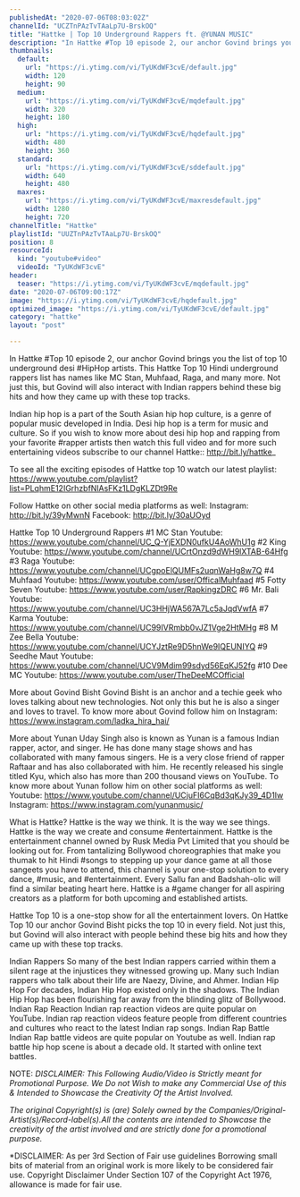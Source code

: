 ```yaml
---
publishedAt: "2020-07-06T08:03:02Z"
channelId: "UCZTnPAzTvTAaLp7U-BrskOQ"
title: "Hattke | Top 10 Underground Rappers ft. @YUNAN MUSIC"
description: "In Hattke #Top 10 episode 2, our anchor Govind brings you the list of top 10 underground desi #HipHop artists. This Hattke Top 10 Hindi underground rappers list has names like MC Stan, Muhfaad, Raga, and many more. Not just this, but Govind will also interact with Indian rappers behind these big hits and how they came up with these top tracks. \n\nIndian hip hop is a part of the South Asian hip hop culture, is a genre of popular music developed in India. Desi hip hop is a term for music and culture. So if you wish to know more about desi hip hop and rapping from your favorite #rapper artists then watch this full video and for more such entertaining videos subscribe to our channel Hattke:: http://bit.ly/hattke_\n\nTo see all the exciting episodes of Hattke top 10 watch our latest playlist: https://www.youtube.com/playlist?list=PLqhmE12IGrhzbfNlAsFKz1LDgKLZDt9Re\n\nFollow Hattke on other social media platforms as well:\nInstagram: http://bit.ly/39yMwnN \nFacebook: http://bit.ly/30aUOyd\n\nHattke Top 10 Underground Rappers\n#1 MC Stan\nYoutube: https://www.youtube.com/channel/UC_Q-YjEXDN0ufkU4AoWhU1g\n#2 King\nYoutube: https://www.youtube.com/channel/UCrtOnzd9dWH9lXTAB-64Hfg\n#3 Raga\nYoutube: https://www.youtube.com/channel/UCgpoElQUMFs2uqnWaHg8w7Q\n#4 Muhfaad\nYoutube: https://www.youtube.com/user/OfficalMuhfaad\n#5 Fotty Seven\nYoutube: https://www.youtube.com/user/RapkingzDRC\n#6 Mr. Bali\nYoutube: https://www.youtube.com/channel/UC3HHjWA567A7Lc5aJqdVwfA\n#7 Karma\nYoutube: https://www.youtube.com/channel/UC99IVRmbb0vJZ1Vge2HtMHg\n#8 M Zee Bella\nYoutube: https://www.youtube.com/channel/UCYJztRe9D5hnWe9IQEUNIYQ\n#9 Seedhe Maut\nYoutube: https://www.youtube.com/channel/UCV9Mdim99sdyd56EqKJ52fg\n#10 Dee MC\nYoutube: https://www.youtube.com/user/TheDeeMCOfficial\n\nMore about Govind Bisht\nGovind Bisht is an anchor and a techie geek who loves talking about new technologies. Not only this but he is also a singer and loves to travel. To know more about Govind follow him on Instagram: https://www.instagram.com/ladka_hira_hai/\n\nMore about Yunan\nUday Singh also is known as Yunan is a famous Indian rapper, actor, and singer. He has done many stage shows and has collaborated with many famous singers. He is a very close friend of rapper Raftaar and has also collaborated with him. He recently released his single titled Kyu, which also has more than 200 thousand views on YouTube. To know more about Yunan follow him on other social platforms as well:\nYoutube: https://www.youtube.com/channel/UCjuFI6CqBd3qKJy39_4D1Iw\nInstagram: https://www.instagram.com/yunanmusic/\n\nWhat is Hattke? Hattke is the way we think. It is the way we see things. Hattke is the way we create and consume #entertainment. Hattke is the entertainment channel owned by Rusk Media Pvt Limited that you should be looking out for. From tantalizing Bollywood choreographies that make you thumak to hit Hindi #songs to stepping up your dance game at all those sangeets you have to attend, this channel is your one-stop solution to every dance, #music, and #entertainment. Every Sallu fan and Badshah-olic will find a similar beating heart here. Hattke is a #game changer for all aspiring creators as a platform for both upcoming and established artists. \n\nHattke Top 10 is a one-stop show for all the entertainment lovers. On Hattke Top 10 our anchor Govind Bisht picks the top 10 in every field. Not just this, but Govind will also interact with people behind these big hits and how they came up with these top tracks. \n\nIndian Rappers\nSo many of the best Indian rappers carried within them a silent rage at the injustices they witnessed growing up. Many such Indian rappers who talk about their life are Naezy, Divine, and Ahmer.\nIndian Hip Hop\nFor decades, Indian Hip Hop existed only in the shadows. The Indian Hip Hop has been flourishing far away from the blinding glitz of Bollywood. \nIndian Rap Reaction\nIndian rap reaction videos are quite popular on YouTube. Indian rap reaction videos feature people from different countries and cultures who react to the latest Indian rap songs.\nIndian Rap Battle\nIndian Rap battle videos are quite popular on Youtube as well. Indian rap battle hip hop scene is about a decade old. It started with online text battles. \n\nNOTE:\n*DISCLAIMER: This Following Audio/Video is Strictly meant for Promotional Purpose. We Do not Wish to make any Commercial Use of this & Intended to Showcase the Creativity Of the Artist Involved.*\n\n*The original Copyright(s) is (are) Solely owned by the Companies/Original-Artist(s)/Record-label(s).All the contents are intended to Showcase the creativity of the artist involved and are strictly done for a promotional purpose.*\n\n*DISCLAIMER: As per 3rd Section of Fair use guidelines Borrowing small bits of material from an original work is more likely to be considered fair use. Copyright Disclaimer Under Section 107 of the Copyright Act 1976, allowance is made for fair use."
thumbnails:
  default:
    url: "https://i.ytimg.com/vi/TyUKdWF3cvE/default.jpg"
    width: 120
    height: 90
  medium:
    url: "https://i.ytimg.com/vi/TyUKdWF3cvE/mqdefault.jpg"
    width: 320
    height: 180
  high:
    url: "https://i.ytimg.com/vi/TyUKdWF3cvE/hqdefault.jpg"
    width: 480
    height: 360
  standard:
    url: "https://i.ytimg.com/vi/TyUKdWF3cvE/sddefault.jpg"
    width: 640
    height: 480
  maxres:
    url: "https://i.ytimg.com/vi/TyUKdWF3cvE/maxresdefault.jpg"
    width: 1280
    height: 720
channelTitle: "Hattke"
playlistId: "UUZTnPAzTvTAaLp7U-BrskOQ"
position: 8
resourceId:
  kind: "youtube#video"
  videoId: "TyUKdWF3cvE"
header:
  teaser: "https://i.ytimg.com/vi/TyUKdWF3cvE/mqdefault.jpg"
date: "2020-07-06T09:00:17Z"
image: "https://i.ytimg.com/vi/TyUKdWF3cvE/hqdefault.jpg"
optimized_image: "https://i.ytimg.com/vi/TyUKdWF3cvE/default.jpg"
category: "hattke"
layout: "post"

---
```

In Hattke #Top 10 episode 2, our anchor Govind brings you the list of top 10 underground desi #HipHop artists. This Hattke Top 10 Hindi underground rappers list has names like MC Stan, Muhfaad, Raga, and many more. Not just this, but Govind will also interact with Indian rappers behind these big hits and how they came up with these top tracks. 

Indian hip hop is a part of the South Asian hip hop culture, is a genre of popular music developed in India. Desi hip hop is a term for music and culture. So if you wish to know more about desi hip hop and rapping from your favorite #rapper artists then watch this full video and for more such entertaining videos subscribe to our channel Hattke:: http://bit.ly/hattke_

To see all the exciting episodes of Hattke top 10 watch our latest playlist: https://www.youtube.com/playlist?list=PLqhmE12IGrhzbfNlAsFKz1LDgKLZDt9Re

Follow Hattke on other social media platforms as well:
Instagram: http://bit.ly/39yMwnN 
Facebook: http://bit.ly/30aUOyd

Hattke Top 10 Underground Rappers
#1 MC Stan
Youtube: https://www.youtube.com/channel/UC_Q-YjEXDN0ufkU4AoWhU1g
#2 King
Youtube: https://www.youtube.com/channel/UCrtOnzd9dWH9lXTAB-64Hfg
#3 Raga
Youtube: https://www.youtube.com/channel/UCgpoElQUMFs2uqnWaHg8w7Q
#4 Muhfaad
Youtube: https://www.youtube.com/user/OfficalMuhfaad
#5 Fotty Seven
Youtube: https://www.youtube.com/user/RapkingzDRC
#6 Mr. Bali
Youtube: https://www.youtube.com/channel/UC3HHjWA567A7Lc5aJqdVwfA
#7 Karma
Youtube: https://www.youtube.com/channel/UC99IVRmbb0vJZ1Vge2HtMHg
#8 M Zee Bella
Youtube: https://www.youtube.com/channel/UCYJztRe9D5hnWe9IQEUNIYQ
#9 Seedhe Maut
Youtube: https://www.youtube.com/channel/UCV9Mdim99sdyd56EqKJ52fg
#10 Dee MC
Youtube: https://www.youtube.com/user/TheDeeMCOfficial

More about Govind Bisht
Govind Bisht is an anchor and a techie geek who loves talking about new technologies. Not only this but he is also a singer and loves to travel. To know more about Govind follow him on Instagram: https://www.instagram.com/ladka_hira_hai/

More about Yunan
Uday Singh also is known as Yunan is a famous Indian rapper, actor, and singer. He has done many stage shows and has collaborated with many famous singers. He is a very close friend of rapper Raftaar and has also collaborated with him. He recently released his single titled Kyu, which also has more than 200 thousand views on YouTube. To know more about Yunan follow him on other social platforms as well:
Youtube: https://www.youtube.com/channel/UCjuFI6CqBd3qKJy39_4D1Iw
Instagram: https://www.instagram.com/yunanmusic/

What is Hattke? Hattke is the way we think. It is the way we see things. Hattke is the way we create and consume #entertainment. Hattke is the entertainment channel owned by Rusk Media Pvt Limited that you should be looking out for. From tantalizing Bollywood choreographies that make you thumak to hit Hindi #songs to stepping up your dance game at all those sangeets you have to attend, this channel is your one-stop solution to every dance, #music, and #entertainment. Every Sallu fan and Badshah-olic will find a similar beating heart here. Hattke is a #game changer for all aspiring creators as a platform for both upcoming and established artists. 

Hattke Top 10 is a one-stop show for all the entertainment lovers. On Hattke Top 10 our anchor Govind Bisht picks the top 10 in every field. Not just this, but Govind will also interact with people behind these big hits and how they came up with these top tracks. 

Indian Rappers
So many of the best Indian rappers carried within them a silent rage at the injustices they witnessed growing up. Many such Indian rappers who talk about their life are Naezy, Divine, and Ahmer.
Indian Hip Hop
For decades, Indian Hip Hop existed only in the shadows. The Indian Hip Hop has been flourishing far away from the blinding glitz of Bollywood. 
Indian Rap Reaction
Indian rap reaction videos are quite popular on YouTube. Indian rap reaction videos feature people from different countries and cultures who react to the latest Indian rap songs.
Indian Rap Battle
Indian Rap battle videos are quite popular on Youtube as well. Indian rap battle hip hop scene is about a decade old. It started with online text battles. 

NOTE:
*DISCLAIMER: This Following Audio/Video is Strictly meant for Promotional Purpose. We Do not Wish to make any Commercial Use of this & Intended to Showcase the Creativity Of the Artist Involved.*

*The original Copyright(s) is (are) Solely owned by the Companies/Original-Artist(s)/Record-label(s).All the contents are intended to Showcase the creativity of the artist involved and are strictly done for a promotional purpose.*

*DISCLAIMER: As per 3rd Section of Fair use guidelines Borrowing small bits of material from an original work is more likely to be considered fair use. Copyright Disclaimer Under Section 107 of the Copyright Act 1976, allowance is made for fair use.